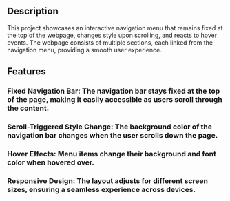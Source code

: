 ## Description
This project showcases an interactive navigation menu that remains fixed at the top of the webpage, changes style upon scrolling, and reacts to hover events. The webpage consists of multiple sections, each linked from the navigation menu, providing a smooth user experience.

## Features
### Fixed Navigation Bar: The navigation bar stays fixed at the top of the page, making it easily accessible as users scroll through the content.
### Scroll-Triggered Style Change: The background color of the navigation bar changes when the user scrolls down the page.
### Hover Effects: Menu items change their background and font color when hovered over.
### Responsive Design: The layout adjusts for different screen sizes, ensuring a seamless experience across devices.
